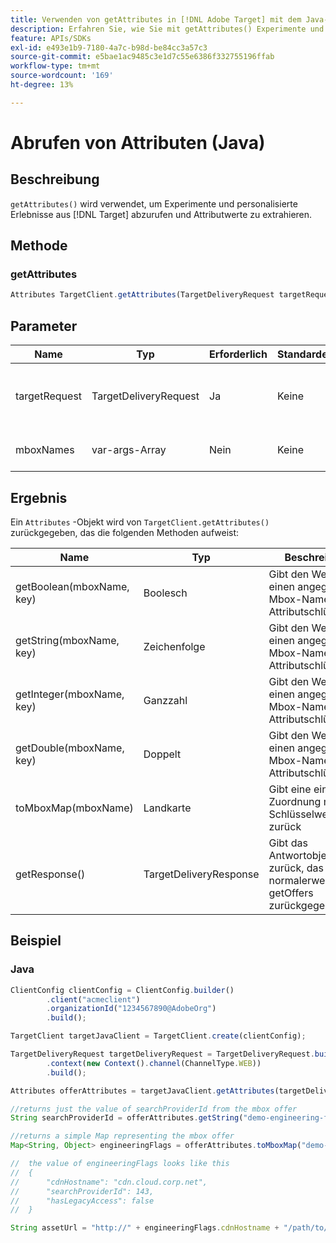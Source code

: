 ```yaml
---
title: Verwenden von getAttributes in [!DNL Adobe Target] mit dem Java-SDK
description: Erfahren Sie, wie Sie mit getAttributes() Experimente und personalisierte Erlebnisse aus  [!DNL Target]  abrufen und Attributwerte extrahieren können.
feature: APIs/SDKs
exl-id: e493e1b9-7180-4a7c-b98d-be84cc3a57c3
source-git-commit: e5bae1ac9485c3e1d7c55e6386f332755196ffab
workflow-type: tm+mt
source-wordcount: '169'
ht-degree: 13%

---
```


# Abrufen von Attributen (Java)

## Beschreibung

`getAttributes()` wird verwendet, um Experimente und personalisierte Erlebnisse aus [!DNL Target] abzurufen und Attributwerte zu extrahieren.

## Methode

### getAttributes

```javascript {line-numbers="true"}
Attributes TargetClient.getAttributes(TargetDeliveryRequest targetRequest, String ...mboxes)
```

## Parameter

| Name | Typ | Erforderlich | Standardeinstellung | Beschreibung |
| --- | --- | --- | --- | --- |
| targetRequest | TargetDeliveryRequest | Ja | Keine | Dieselbe Zielanforderung wie für [Angebote abrufen &#x200B;](get-offers.md) |
| mboxNames | var-args-Array | Nein | Keine | Ein var-args-Array mit Mbox-Namen |


## Ergebnis

Ein `Attributes` -Objekt wird von `TargetClient.getAttributes()` zurückgegeben, das die folgenden Methoden aufweist:

| Name | Typ | Beschreibung |
| --- | --- | --- |
| getBoolean(mboxName, key) | Boolesch | Gibt den Wert für einen angegebenen Mbox-Namen und Attributschlüssel aus |
| getString(mboxName, key) | Zeichenfolge | Gibt den Wert für einen angegebenen Mbox-Namen und Attributschlüssel aus |
| getInteger(mboxName, key) | Ganzzahl | Gibt den Wert für einen angegebenen Mbox-Namen und Attributschlüssel aus |
| getDouble(mboxName, key) | Doppelt | Gibt den Wert für einen angegebenen Mbox-Namen und Attributschlüssel aus |
| toMboxMap(mboxName) | Landkarte | Gibt eine einfache Zuordnung mit Schlüsselwertpaaren zurück |
| getResponse() | TargetDeliveryResponse | Gibt das Antwortobjekt zurück, das normalerweise von getOffers zurückgegeben wird |

## Beispiel

### Java

```javascript {line-numbers="true"}
ClientConfig clientConfig = ClientConfig.builder()
        .client("acmeclient")
        .organizationId("1234567890@AdobeOrg")
        .build();

TargetClient targetJavaClient = TargetClient.create(clientConfig);

TargetDeliveryRequest targetDeliveryRequest = TargetDeliveryRequest.builder()
        .context(new Context().channel(ChannelType.WEB))
        .build();

Attributes offerAttributes = targetJavaClient.getAttributes(targetDeliveryRequest, "demo-engineering-flags");

//returns just the value of searchProviderId from the mbox offer
String searchProviderId = offerAttributes.getString("demo-engineering-flags", "searchProviderId");

//returns a simple Map representing the mbox offer
Map<String, Object> engineeringFlags = offerAttributes.toMboxMap("demo-engineering-flags");

//  the value of engineeringFlags looks like this
//  {
//      "cdnHostname": "cdn.cloud.corp.net",
//      "searchProviderId": 143,
//      "hasLegacyAccess": false
//  }

String assetUrl = "http://" + engineeringFlags.cdnHostname + "/path/to/asset";
```
